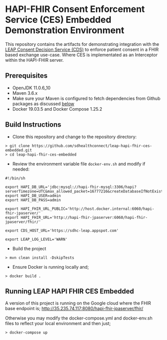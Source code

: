 # HAPI-FHIR Consent Enforcement Service (CES) Embedded Demonstration Environment
This repository contains the artifacts for demonstrating integration with the [LEAP Consent Decision Service (CDS)](https://github.com/sdhealthconnect/leap-cds) to enforce patient consent in a FHIR based exchange use-case. Where CES is implementated as an Interceptor within the HAPI-FHIR server.

## Prerequisites
- OpenJDK 11.0.6_10
- Maven 3.6.x
- Make sure your Maven is configured to fetch dependencies from Github packages as discussed [below](#enable-github-packages-for-maven)
- Docker 19.03.5 and Docker Compose 1.25.2

## Build Instructions
-  Clone this repository and change to the repository directory:
```
> git clone https://github.com/sdhealthconnect/leap-hapi-fhir-ces-embedded.git
> cd leap-hapi-fhir-ces-embedded
```
- Review the environment variable file `docker-env.sh` and modify if needed:
```
#!/bin/sh

export HAPI_DB_URL='jdbc:mysql://hapi-fhir-mysql:3306/hapi?serverTimezone=UTC&max_allowed_packet=16777216&createDatabaseIfNotExist=true'
export HAPI_DB_USER=admin
export HAPI_DB_PASS=admin

export HAPI_FHIR_URL_PUBLIC='http://host.docker.internal:6060/hapi-fhir-jpaserver/'
export HAPI_FHIR_URL='http://hapi-fhir-jpaserver:6060/hapi-fhir-jpaserver/fhir/'

export CDS_HOST_URL='https://sdhc-leap.appspot.com'

export LEAP_LOG_LEVEL='WARN'
```

- Build the project
```
> mvn clean install -DskipTests
```
- Ensure Docker is running locally and;
```
> docker build .
```

## Running LEAP HAPI FHIR CES Embedded
A version of this project is running on the Google cloud where the FHIR base endpoint is;
http://35.235.74.117:8080/hapi-fhir-jpaserver/fhir/

Otherwise you may modify the docker-compose.yml and docker-env.sh files to reflect your local environment and then just;

```
> docker-compose up
```


